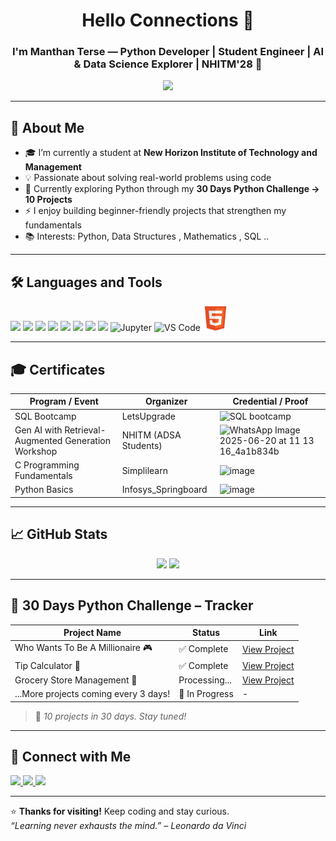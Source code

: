 <h1 align="center">Hello Connections 👋</h1>
<h3 align="center">I'm Manthan Terse — Python Developer | Student Engineer | AI & Data Science Explorer | NHITM'28 🚀</h3>

<p align="center">
  <img src="https://readme-typing-svg.herokuapp.com?font=Fira+Code&pause=1000&center=true&vCenter=true&multiline=true&width=600&lines=Welcome+to+my+GitHub+Profile!%F0%9F%91%8D">
</p>


---

## 🚀 About Me

- 🎓 I’m currently a student at **New Horizon Institute of Technology and Management**
- 💡 Passionate about solving real-world problems using code
- 🐍 Currently exploring Python through my **30 Days Python Challenge → 10 Projects**
- ⚡ I enjoy building beginner-friendly projects that strengthen my fundamentals
- 📚 Interests: Python, Data Structures , Mathematics , SQL ..

---

## 🛠️ Languages and Tools

<p>
  <img src="https://img.shields.io/badge/Python-3776AB?style=for-the-badge&logo=python&logoColor=white" />
  <img src="https://img.shields.io/badge/C-00599C?style=for-the-badge&logo=c&logoColor=white" />
  <img src="https://img.shields.io/badge/Java-007396?style=for-the-badge&logo=java&logoColor=white" />
  <img src="https://img.shields.io/badge/MySQL-4479A1?style=for-the-badge&logo=mysql&logoColor=white" />
  <img src="https://img.shields.io/badge/Power%20BI-F2C811?style=for-the-badge&logo=powerbi&logoColor=black" />
  <img src="https://img.shields.io/badge/Numpy-013243?style=for-the-badge&logo=numpy&logoColor=white" />
  <img src="https://img.shields.io/badge/Pandas-150458?style=for-the-badge&logo=pandas&logoColor=white" />
  <img src="https://img.shields.io/badge/Matplotlib-11557C?style=for-the-badge&logo=matplotlib&logoColor=white" />
  <img src="https://img.shields.io/badge/Jupyter-F37626?style=for-the-badge&logo=jupyter&logoColor=white" alt="Jupyter"/> 
  <img src="https://img.shields.io/badge/VS Code-007ACC?style=for-the-badge&logo=visual%20studio%20code&logoColor=white" alt="VS Code"/> 
  <!-- HTML -->
  <a href="https://developer.mozilla.org/en-US/docs/Web/HTML" target="_blank" rel="noreferrer">
    <img src="https://raw.githubusercontent.com/devicons/devicon/master/icons/html5/html5-original.svg" alt="html5" width="40" height="40"/>
  </a>
</p>

---

## 🎓 Certificates

| Program / Event                                         | Organizer                                           | Credential / Proof |
|---------------------------------------------------------|-----------------------------------------------------|--------------------|
| SQL Bootcamp                                            | LetsUpgrade                                         | ![SQL bootcamp](https://github.com/user-attachments/assets/5e235b0f-5426-44c0-b0ba-36801f1b2463)|
| Gen AI with Retrieval-Augmented Generation Workshop     | NHITM (ADSA Students)                           | ![WhatsApp Image 2025-06-20 at 11 13 16_4a1b834b](https://github.com/user-attachments/assets/f911aa21-7320-457b-ab1a-541cea84bfc4) |
| C Programming Fundamentals                              | Simplilearn                                         | ![image](https://github.com/user-attachments/assets/0bcb3bb9-8fda-42a9-a903-e1764c341dfc) |
| Python Basics                                           | Infosys_Springboard                                 | ![image](https://github.com/user-attachments/assets/4287cb29-500b-4e94-a764-cd412f4981f4)  |


---

## 📈 GitHub Stats

<p align="center">
  <img src="https://github-readme-stats.vercel.app/api?username=ManthanTerse&show_icons=true&theme=default" height="150px"/>
  <img src="https://github-readme-stats.vercel.app/api/top-langs/?username=ManthanTerse&layout=compact&theme=default" height="150px"/>
</p>

---

## 🐍 30 Days Python Challenge – Tracker

| Project Name                            | Status     | Link                                           |
|----------------------------------------|------------|------------------------------------------------|
| Who Wants To Be A Millionaire 🎮        | ✅ Complete | [View Project](https://github.com/ManthanTerse/Who_Wants_To_Be_A_Millionare) |
| Tip Calculator 💸                       | ✅ Complete | [View Project](https://github.com/ManthanTerse/Tip_Calculator) |
| Grocery Store Management 🛒            | Processing... | [View Project](https://github.com/manthanterse/grocery-store-management) |
| ...More projects coming every 3 days!  | 🚧 In Progress | - |

> 🔔 *10 projects in 30 days. Stay tuned!*
---

## 💼 Connect with Me

<a href="https://www.linkedin.com/in/manthanterse/">
  <img src="https://img.shields.io/badge/LinkedIn-blue?style=for-the-badge&logo=linkedin" />
</a>
<a href="mailto:tersemanthan2006@gmail.com">
  <img src="https://img.shields.io/badge/Gmail-red?style=for-the-badge&logo=gmail&logoColor=white" />
</a>
<a href="https://leetcode.com/u/manthan_terse/">
  <img src="https://img.shields.io/badge/LeetCode-orange?style=for-the-badge&logo=leetcode&logoColor=white" />
</a>

---

⭐ **Thanks for visiting!** Keep coding and stay curious.  
_“Learning never exhausts the mind.” – Leonardo da Vinci_

